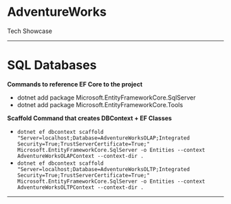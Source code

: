# AdventureWorks
Tech Showcase

---
# SQL Databases
**Commands to reference EF Core to the project**
- dotnet add package Microsoft.EntityFrameworkCore.SqlServer
- dotnet add package Microsoft.EntityFrameworkCore.Tools

**Scaffold Command that creates DBContext + EF Classes**
- ``dotnet ef dbcontext scaffold "Server=localhost;Database=AdventureWorksOLAP;Integrated Security=True;TrustServerCertificate=True;" Microsoft.EntityFrameworkCore.SqlServer -o Entities --context AdventureWorksOLAPContext --context-dir .``
- ``dotnet ef dbcontext scaffold "Server=localhost;Database=AdventureWorksOLTP;Integrated Security=True;TrustServerCertificate=True;" Microsoft.EntityFrameworkCore.SqlServer -o Entities --context AdventureWorksOLTPContext --context-dir .``

---
